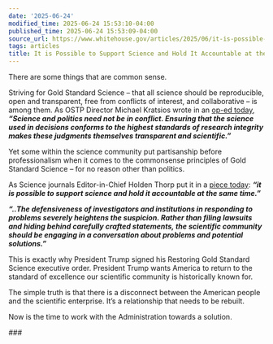 ```yaml
---
date: '2025-06-24'
modified_time: 2025-06-24 15:53:10-04:00
published_time: 2025-06-24 15:53:09-04:00
source_url: https://www.whitehouse.gov/articles/2025/06/it-is-possible-to-support-science-and-hold-it-accountable-at-the-same-time/
tags: articles
title: It is Possible to Support Science and Hold It Accountable at the Same Time
---
```

 
There are some things that are common sense.

Striving for Gold Standard Science – that all science should be
reproducible, open and transparent, free from conflicts of interest, and
collaborative – is among them. As OSTP Director Michael Kratsios wrote
in an [op-ed
today](https://www.science.org/doi/10.1126/science.adz9562), ***“Science
and politics need not be in conflict. Ensuring that the science used in
decisions conforms to the highest standards of research integrity makes
these judgments themselves transparent and scientific.”***

Yet some within the science community put partisanship before
professionalism when it comes to the commonsense principles of Gold
Standard Science – for no reason other than politics.

As Science journals Editor-in-Chief Holden Thorp put it in a [piece
today](https://www.science.org/doi/10.1126/science.adz9553): ***“it is
possible to support science and hold it accountable at the same
time.”***

***“..The defensiveness of investigators and institutions in responding
to problems severely heightens the suspicion. Rather than filing
lawsuits and hiding behind carefully crafted statements, the scientific
community should be engaging in a conversation about problems and
potential solutions.”***

This is exactly why President Trump signed his Restoring Gold Standard
Science executive order. President Trump wants America to return to the
standard of excellence our scientific community is historically known
for.

The simple truth is that there is a disconnect between the American
people and the scientific enterprise. It’s a relationship that needs to
be rebuilt.

Now is the time to work with the Administration towards a solution.

\###
